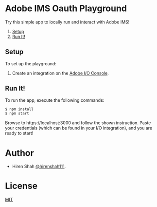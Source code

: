 # Adobe IMS Oauth Playground
  Try this simple app to locally run and interact with Adobe IMS!

1. [Setup](#Setup)
1. [Run It!](#Run)

## <a name="Setup">Setup</a>

To set up the playground:

1. Create an integration on the [Adobe I/O Console](https://console.adobe.io/integrations).

## <a name="Run">Run It!</a>

 To run the app, execute the following commands:

  ```sh
  $ npm install
  $ npm start
  ```
Browse to https://localhost:3000 and follow the shown instruction. Paste your credentials (which can be found in your I/O integration), and you are ready to start!

# Author
- Hiren Shah [@hirenshah111](https://github.com/hirenshah111).

# License
[MIT](LICENSE)
